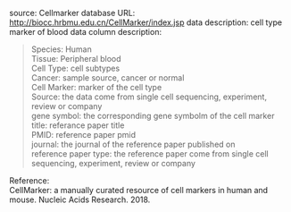 source: Cellmarker database
URL: http://biocc.hrbmu.edu.cn/CellMarker/index.jsp
data description: cell type marker of blood
data column description:
>Species: Human  
Tissue: Peripheral blood  
Cell Type: cell subtypes  
Cancer: sample source, cancer or normal  
Cell Marker: marker of the cell type  
Source: the data come from single cell sequencing, experiment, review or company  
gene symbol: the corresponding gene symbolm of the cell marker  
title: referance paper title  
PMID: reference paper pmid  
journal: the journal of the reference paper published on  
reference paper type: the reference paper come from single cell sequencing, experiment, review or company  

Reference:  
CellMarker: a manually curated resource of cell markers in human and mouse. Nucleic Acids Research. 2018. 
